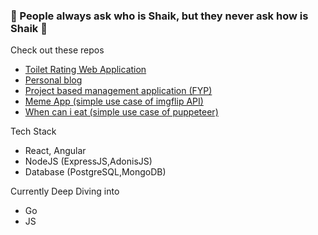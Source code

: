 ### 🤡 People always ask who is Shaik, but they never ask how is Shaik 🤡

Check out these repos 
- [Toilet Rating Web Application](https://github.com/shaikzhafir/toilet-app-backend)
- [Personal blog](https://shaikzhafir-blog.vercel.app/)
- [Project based management application (FYP)](https://github.com/shaikzhafir/fyp-test)
- [Meme App (simple use case of imgflip API)](https://github.com/shaikzhafir/meme-app)
- [When can i eat (simple use case of puppeteer)](https://github.com/shaikzhafir/when-eat)


Tech Stack
- React, Angular
- NodeJS (ExpressJS,AdonisJS)
- Database (PostgreSQL,MongoDB)

Currently Deep Diving into
- Go
- JS

<!--
**shaikzhafir/shaikzhafir** is a ✨ _special_ ✨ repository because its `README.md` (this file) appears on your GitHub profile.

Here are some ideas to get you started:

- 🔭 I’m currently working on ...
- 🌱 I’m currently learning ...
- 👯 I’m looking to collaborate on ...
- 🤔 I’m looking for help with ...
- 💬 Ask me about ...
- 📫 How to reach me: ...
- 😄 Pronouns: ...
- ⚡ Fun fact: ...
-->

